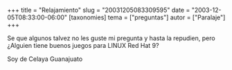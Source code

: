+++
title = "Relajamiento"
slug = "20031205083309595"
date = "2003-12-05T08:33:00-06:00"
[taxonomies]
tema = ["preguntas"]
autor = ["Paralaje"]
+++

Se que algunos talvez no les guste mi pregunta y hasta la repudien, pero
¿Alguien tiene buenos juegos para LINUX Red Hat 9?


Soy de Celaya Guanajuato
